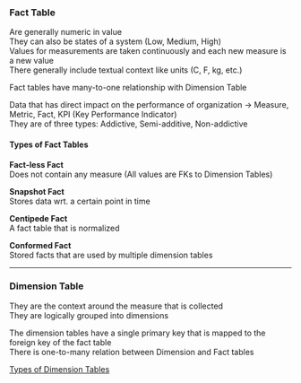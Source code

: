 ### Fact Table

Are generally numeric in value  
They can also be states of a system (Low, Medium, High)  
Values for measurements are taken continuously and each new measure is a new value  
There generally include textual context like units (C, F, kg, etc.)

Fact tables have many-to-one relationship with Dimension Table

Data that has direct impact on the performance of organization -> Measure, Metric, Fact, KPI (Key Performance Indicator)  
They are of three types: Addictive, Semi-additive, Non-addictive

#### Types of Fact Tables

**Fact-less Fact**  
Does not contain any measure (All values are FKs to Dimension Tables)

**Snapshot Fact**  
Stores data wrt. a certain point in time

**Centipede Fact**  
A fact table that is normalized

**Conformed Fact**  
Stored facts that are used by multiple dimension tables

---

### Dimension Table

They are the context around the measure that is collected  
They are logically grouped into dimensions

The dimension tables have a single primary key that is mapped to the foreign key of the fact table  
There is one-to-many relation between Dimension and Fact tables 

[Types of Dimension Tables](Types%20of%20Dimension%20Tables.md)

